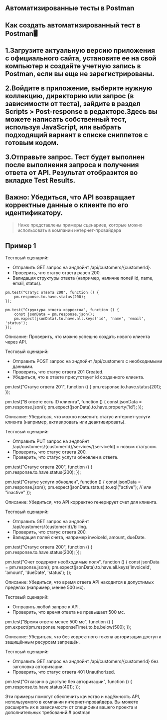 <h2>Автоматизированные тесты в Postman<h2>

Как создать автоматизированный тест в Postman🖥️

1.Загрузите актуальную версию приложения с официального сайта, установите ее на свой компьютер и создайте учетную запись в Postman, если вы еще не зарегистрированы.

2.Войдите в приложение, выберите нужную коллекцию, директорию или запрос (в зависимости от теста), зайдите в раздел Scripts > Post-response в редакторе.Здесь вы можете написать собственный тест, используя JavaScript, или выбрать подходящий вариант в списке сниппетов с готовым кодом.

3.Отправьте запрос. Тест будет выполнен после выполнения запроса и получения ответа от API. Результат отобразится во вкладке Test Results.

## Важно: Убедиться, что API возвращает корректные данные о клиенте по его идентификатору.

> Ниже представлены примеры сценариев, которые можно использовать в компании интернет-провайдера

## Пример 1

Тестовый сценарий:
- Отправить GET запрос на эндпойнт /api/customers/{customerId}.
- Проверить, что статус ответа равен 200.
- Валидация структуры ответа (например, наличие полей id, name, email, status).

```
pm.test("Статус ответа 200", function () {
    pm.response.to.have.status(200);
});

pm.test("Структура ответа корректна", function () {
    const jsonData = pm.response.json();
    pm.expect(jsonData).to.have.all.keys('id', 'name', 'email', 'status');
});
```


Описание: Проверить, что можно успешно создать нового клиента через API.

Тестовый сценарий:
- Отправить POST запрос на эндпойнт /api/customers с необходимыми данными.
- Проверить, что статус ответа 201 Created.
- Убедиться, что в ответе присутствует id созданного клиента.

pm.test("Статус ответа 201", function () {
    pm.response.to.have.status(201);
});

pm.test("В ответе есть ID клиента", function () {
    const jsonData = pm.response.json();
    pm.expect(jsonData).to.have.property('id');
});


Описание: Убедиться, что можно изменить статус интернет-услуги клиента (например, активировать или деактивировать).

Тестовый сценарий:
- Отправить PUT запрос на эндпойнт /api/customers/{customerId}/services/{serviceId} с новым статусом.
- Проверить, что статус ответа 200.
- Проверить, что статус услуги обновлен в ответе.

pm.test("Статус ответа 200", function () {
    pm.response.to.have.status(200);
});

pm.test("Статус услуги обновлен", function () {
    const jsonData = pm.response.json();
    pm.expect(jsonData.status).to.eql("active"); // или "inactive"
});


Описание: Убедиться, что API корректно генерирует счет для клиента.

Тестовый сценарий:
- Отправить GET запрос на эндпойнт /api/customers/{customerId}/billing.
- Проверить, что статус ответа 200.
- Валидация полей счета, например invoiceId, amount, dueDate.

pm.test("Статус ответа 200", function () {
    pm.response.to.have.status(200);
});

pm.test("Счет содержит необходимые поля", function () {
    const jsonData = pm.response.json();
    pm.expect(jsonData).to.have.all.keys('invoiceId', 'amount', 'dueDate', 'status');
});


Описание: Убедиться, что время ответа API находится в допустимых пределах (например, менее 500 мс).

Тестовый сценарий:
- Отправить любой запрос к API.
- Проверить, что время ответа не превышает 500 мс.

pm.test("Время ответа менее 500 мс", function () {
    pm.expect(pm.response.responseTime).to.be.below(500);
});


Описание: Убедиться, что без корректного токена авторизации доступ к защищённым ресурсам запрещён.

Тестовый сценарий:
- Отправить GET запрос на эндпойнт /api/customers/{customerId} без заголовка авторизации.
- Проверить, что статус ответа 401 Unauthorized.

pm.test("Отказано в доступе без авторизации", function () {
    pm.response.to.have.status(401);
});


Эти примеры помогут обеспечить качество и надёжность API, используемого в компании интернет-провайдера. Вы можете расширять их в зависимости от специфики вашего проекта и дополнительных требований.# postman
